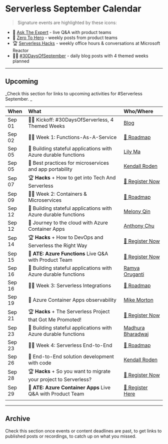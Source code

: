 # Serverless September Calendar

> Signature events are highlighted by these icons:

 * 🎤 [Ask The Expert](serverless-september/AskTheExpert) - live Q&A with product teams
 * 🚀 [Zero To Hero](serverless-september/ZeroToHero) - weekly posts from product teams
 * 🏆 [Serverless Hacks](serverless-september/ServerlessHacks) - weekly office hours & conversations at Microsoft Reactor
 * ✍🏽 [#30DaysOfSeptember](serverless-september/30Days) - daily blog posts with 4 themed weeks planned

---

## Upcoming

_Check this section for links to upcoming activities for #Serverless September. _

| When | What | Who/Where |
|:---|:---|:---|
| Sep 01 | ✍🏽 Kickoff: #30DaysOfServerless, 4 Themed Weeks | [Blog](/blog) |
| Sep 02 | ✍🏽 Week 1:  Functions-As-A-Service | [ 🚏 Roadmap ](/serverless-september/30DaysOfServerless#azure-functions) |
| Sep 05 |  🚀 Building stateful applications with Azure durable functions | [ Lily Ma](https://devblogs.microsoft.com/azure-sdk/author/jiayma/) |
| Sep 05 | 🚀 Best practices for microservices and app portability| [Kendall Roden](https://twitter.com/KendallRoden) |
| Sep 07 | 🏆 **Hacks** + How to get into Tech And Serverless | [🌟 Register Now](https://developer.microsoft.com/reactor/events/16946) |
| Sep 09 | ✍🏽 Week 2: Containers & Microservices | [🚏 Roadmap ](/serverless-september/30DaysOfServerless#azure-container-apps) |
| Sep 12  | 🚀 Building stateful applications with Azure durable functions  | [ Melony Qin](https://twitter.com/MelonyQ)|
| Sep 12 | 🚀 Journey to the cloud with Azure Container Apps | [Anthony Chu](https://twitter.com/nthonyChu) |
| Sep 14 | 🏆 **Hacks** + How to DevOps and Serverless the Right Way | [🌟 Register Now](https://developer.microsoft.com/reactor/events/16958) |
| Sep 15 | 🎤 **ATE: Azure Functions** Live Q&A with Product Team| [🌟 Register Now](https://reactor.microsoft.com/en-us/reactor/events/17000/) |
| Sep 16 | 🚀 Building stateful applications with Azure durable functions  | [Ramya Oruganti](https://twitter.com/ramyaoncloud) |
| Sep 16 | ✍🏽 Week 3: Serverless Integrations | [🚏 Roadmap ](/serverless-september/30DaysOfServerless#serverless-integrations) |
| Sep 19 | 🚀 Azure Container Apps observability | [Mike Morton](https://twitter.com/BigMorty) |
| Sep 21 | 🏆 **Hacks** + The Serverless Project that Got Me Promoted!  | [🌟 Register Now](https://developer.microsoft.com/reactor/events/16959) |
| Sep 23 | 🚀 Building stateful applications with Azure durable functions | [ Madhura Bharadwaj](https://twitter.com/madhura0110)|
| Sep 23 | ✍🏽 Week 4: Serverless End-to-End | [🚏 Roadmap ](/serverless-september/30DaysOfServerless#serverless-end-to-end) |
| Sep 26 | 🚀 End-to-End solution development with code | [Kendall Roden](https://twitter.com/KendallRoden) |
| Sep 28 | 🏆 **Hacks** + So you want to migrate your project to Serverless?  | [🌟 Register Now](https://developer.microsoft.com/reactor/events/16960) |
| Sep 29 | 🎤 **ATE: Azure Container Apps** Live Q&A with Product Team | [🌟 Register Here](https://reactor.microsoft.com/en-us/reactor/events/17000/) |
| | | |

---

## Archive

Check this section once events or content deadlines are past, to get links to published posts or recordings, to catch up on what you missed.